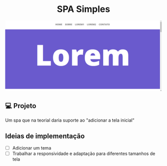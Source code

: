 <h1 align="center">
    SPA Simples
</h1>

<p align="center">
  <img alt="Imagem ilustrativa" src=".github/exemplo.png">
</p>

## 💻 Projeto

Um spa que na teorial daria suporte ao "adicionar a tela inicial"

## Ideias de implementação

- [ ] Adicionar um tema
- [ ] Trabalhar a responsividade e adaptação para diferentes tamanhos de tela